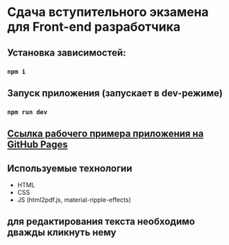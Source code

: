 
# Сдача вступительного экзамена для Front-end разработчика

## Установка зависимостей:

### `npm i`

## Запуск приложения (запускает в dev-режиме)

### `npm run dev`

## [Ссылка рабочего примера приложения на GitHub Pages](https://kirillkamratov.github.io/front-end-entrance-exam/)

## Используемые технологии

- HTML
- CSS
- JS (html2pdf.js, material-ripple-effects)

## для редактирования текста необходимо дважды кликнуть нему

